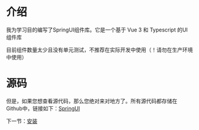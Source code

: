 # 介绍

我为学习目的编写了SpringUI组件库。它是一个基于 Vue 3 和 Typescript 的UI组件库

目前组件数量太少且没有单元测试，不推荐在实际开发中使用（！请勿在生产环境中使用）

# 源码

但是，如果您想查看源代码，那么您绝对来对地方了。所有源代码都存储在Github中，链接如下：[SpringUI](https://github.com/LiuYiBest/Spring)

下一节：[安装](#/doc/install)